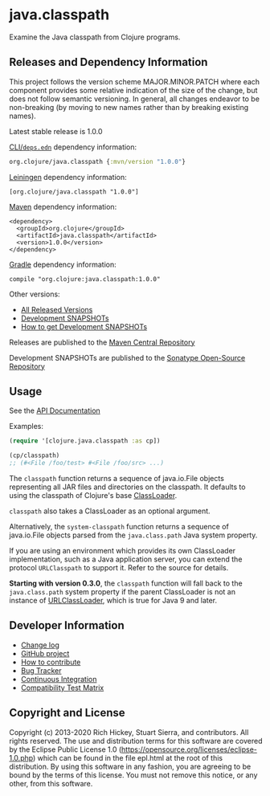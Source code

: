# java.classpath

Examine the Java classpath from Clojure programs.


## Releases and Dependency Information

This project follows the version scheme MAJOR.MINOR.PATCH where each component provides some relative indication of the size of the change, but does not follow semantic versioning. In general, all changes endeavor to be non-breaking (by moving to new names rather than by breaking existing names).

Latest stable release is 1.0.0

[CLI/`deps.edn`](https://clojure.org/reference/deps_and_cli) dependency information:
```clojure
org.clojure/java.classpath {:mvn/version "1.0.0"}
```

[Leiningen] dependency information:

    [org.clojure/java.classpath "1.0.0"]

[Maven] dependency information:

    <dependency>
      <groupId>org.clojure</groupId>
      <artifactId>java.classpath</artifactId>
      <version>1.0.0</version>
    </dependency>

[Gradle] dependency information:

    compile "org.clojure:java.classpath:1.0.0"

[Leiningen]: https://leiningen.org/
[Maven]: https://maven.apache.org/
[Gradle]: https://www.gradle.org/

Other versions:

* [All Released Versions](https://search.maven.org/#search%7Cgav%7C1%7Cg%3A%22org.clojure%22%20AND%20a%3A%22java.classpath%22)
* [Development SNAPSHOTs](https://oss.sonatype.org/index.html#nexus-search;gav~org.clojure~java.classpath~~~)
* [How to get Development SNAPSHOTs](https://clojure.org/releases/downloads#_using_clojure_snapshot_releases)

Releases are published to the [Maven Central Repository](https://search.maven.org/)

Development SNAPSHOTs are published to the [Sonatype Open-Source Repository](https://oss.sonatype.org/)


## Usage

See the [API Documentation](https://clojure.github.io/java.classpath/)

Examples:

```clojure
(require '[clojure.java.classpath :as cp])

(cp/classpath)
;; (#<File /foo/test> #<File /foo/src> ...)
```

The `classpath` function returns a sequence of java.io.File objects
representing all JAR files and directories on the classpath. It
defaults to using the classpath of Clojure's base
[ClassLoader](https://docs.oracle.com/javase/8/docs/api/java/lang/ClassLoader.html).

`classpath` also takes a ClassLoader as an optional argument.

Alternatively, the `system-classpath` function returns a sequence of
java.io.File objects parsed from the `java.class.path` Java system
property.

If you are using an environment which provides its own ClassLoader
implementation, such as a Java application server, you can extend the
protocol `URLClasspath` to support it. Refer to the source for
details.

**Starting with version 0.3.0**, the `classpath` function will fall
back to the `java.class.path` system property if the parent
ClassLoader is not an instance of [URLClassLoader](https://docs.oracle.com/javase/9/docs/api/java/net/URLClassLoader.html),
which is true for Java 9 and later.


## Developer Information

* [Change log](CHANGES.md)
* [GitHub project](https://github.com/clojure/java.classpath)
* [How to contribute](https://clojure.org/community/contributing)
* [Bug Tracker](https://clojure.atlassian.net/browse/CLASSPATH)
* [Continuous Integration](https://build.clojure.org/job/java.classpath/)
* [Compatibility Test Matrix](https://build.clojure.org/job/java.classpath-test-matrix/)

## Copyright and License

Copyright (c) 2013-2020 Rich Hickey, Stuart Sierra, and contributors. All
rights reserved. The use and distribution terms for this software are
covered by the Eclipse Public License 1.0
(https://opensource.org/licenses/eclipse-1.0.php) which can be found in
the file epl.html at the root of this distribution. By using this
software in any fashion, you are agreeing to be bound by the terms of
this license. You must not remove this notice, or any other, from this
software.
